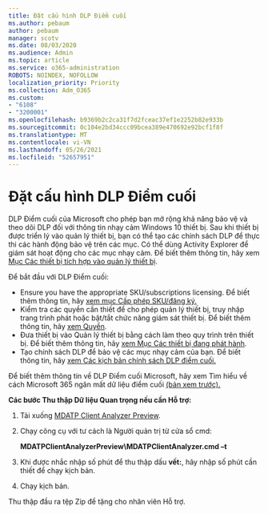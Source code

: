 ```yaml
---
title: Đặt cấu hình DLP Điểm cuối
ms.author: pebaum
author: pebaum
manager: scotv
ms.date: 08/03/2020
ms.audience: Admin
ms.topic: article
ms.service: o365-administration
ROBOTS: NOINDEX, NOFOLLOW
localization_priority: Priority
ms.collection: Adm_O365
ms.custom:
- "6108"
- "3200001"
ms.openlocfilehash: b9369b2c2ca31f7d2fceac37ef1e2252b82e933b
ms.sourcegitcommit: 0c104e2bd34ccc09bcea389e470692e92bcf1f8f
ms.translationtype: MT
ms.contentlocale: vi-VN
ms.lasthandoff: 05/26/2021
ms.locfileid: "52657951"
---
```

# <a name="configure-endpoint-dlp"></a>Đặt cấu hình DLP Điểm cuối

DLP Điểm cuối của Microsoft cho phép bạn mở rộng khả năng bảo vệ và theo dõi DLP đối với thông tin nhạy cảm Windows 10 thiết bị. Sau khi thiết bị được triển lý vào quản lý thiết bị, bạn có thể tạo các chính sách DLP để thực thi các hành động bảo vệ trên các mục. Có thể dùng Activity Explorer để giám sát hoạt động cho các mục nhạy cảm. Để biết thêm thông tin, hãy xem [Mục Các thiết bị tích hợp vào quản lý thiết bị](/microsoft-365/compliance/endpoint-dlp-getting-started#onboarding-devices-into-device-management).  

Để bắt đầu với DLP Điểm cuối:

- Ensure you have the appropriate SKU/subscriptions licensing. Để biết thêm thông tin, hãy [xem mục Cấp phép SKU/đăng ký.](/microsoft-365/compliance/endpoint-dlp-getting-started#skusubscriptions-licensing)
- Kiểm tra các quyền cần thiết để cho phép quản lý thiết bị, truy nhập trang trình phát hoặc bật/tắt chức năng giám sát thiết bị. Để biết thêm thông tin, hãy [xem Quyền](/microsoft-365/compliance/endpoint-dlp-getting-started#permissions).
- Đưa thiết bị vào Quản lý thiết bị bằng cách làm theo quy trình trên thiết bị. Để biết thêm thông tin, hãy [xem Mục Các thiết bị đang phát hành](/microsoft-365/compliance/endpoint-dlp-getting-started#onboarding-devices). 
- Tạo chính sách DLP để bảo vệ các mục nhạy cảm của bạn. Để biết thông tin, hãy [xem Các kịch bản chính sách DLP điểm cuối.](/microsoft-365/compliance/endpoint-dlp-using?view=o365-worldwide#endpoint-dlp-policy-scenarios)

Để biết thêm thông tin về DLP Điểm cuối Microsoft, hãy xem Tìm hiểu về cách Microsoft 365 ngăn mất dữ liệu điểm cuối [(bản xem trước).](/microsoft-365/compliance/endpoint-dlp-learn-about)

**Các bước Thu thập Dữ liệu Quan trọng nếu cần Hỗ trợ:**

1. Tải xuống [MDATP Client Analyzer Preview](https://aka.ms/betamdatpanalyzer).
1. Chạy công cụ với tư cách là Người quản trị từ cửa sổ cmd:

    **MDATPClientAnalyzerPreview\MDATPClientAnalyzer.cmd –t**

1. Khi được nhắc nhập số phút để thu thập dấu **vết:**, hãy nhập số phút cần thiết để chạy kịch bản.
1. Chạy kịch bản.

Thu thập đầu ra tệp Zip để tặng cho nhân viên Hỗ trợ.
